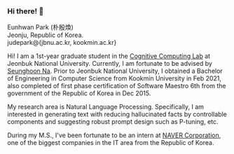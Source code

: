 ### Hi there! 👋

Eunhwan Park (朴殷煥) <br >
Jeonju, Republic of Korea. <br >
judepark@{jbnu.ac.kr, kookmin.ac.kr}

Hi! I am a 1st-year graduate student in the [Cognitive Computing Lab](http://nlp.jbnu.ac.kr/) at Jeonbuk National University. Currently, I am fortunate to be advised by [Seunghoon Na](http://nlp.jbnu.ac.kr/~nash/faculty.html). Prior to Jeonbuk National University, I obtained a Bachelor of Engineering in Computer Science from Kookmin University in Feb 2021, also completed of first phase certification of Software Maestro 6th from the government of the Republic of Korea in Dec 2015.

My research area is Natural Language Processing. Specifically, I am interested in generating text with reducing hallucinated facts by controllable components and suggesting robust prompt design such as P-tuning, etc.

During my M.S., I've been fortunate to be an intern at [NAVER Corporation](https://www.navercorp.com/), one of the biggest companies in the IT area from the Republic of Korea.
